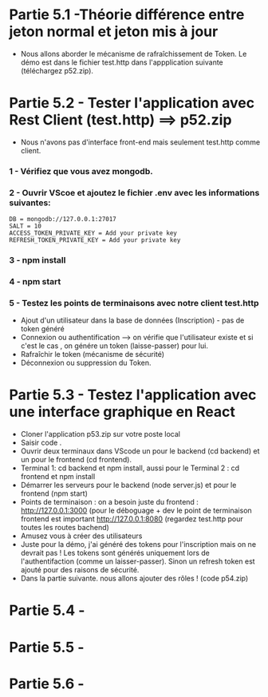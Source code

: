 # Partie 5.1 -Théorie différence entre jeton normal et jeton mis à jour
- Nous allons aborder le mécanisme de rafraîchissement de Token. Le démo est dans le fichier test.http dans l'appplication suivante (téléchargez p52.zip).

# Partie 5.2 - Tester l'application avec Rest Client (test.http) ==> p52.zip
- Nous n'avons pas d'interface front-end mais seulement test.http comme client.
### 1 - Vérifiez que vous avez mongodb.
### 2 - Ouvrir VScoe et ajoutez le fichier .env avec les informations suivantes: 

```ssh
DB = mongodb://127.0.0.1:27017
SALT = 10
ACCESS_TOKEN_PRIVATE_KEY = Add your private key
REFRESH_TOKEN_PRIVATE_KEY = Add your private key
```
### 3 - npm install
### 4 - npm start
### 5 - Testez les points de terminaisons avec notre client test.http

- Ajout d'un utilisateur dans la base de données (Inscription) - pas de token généré
- Connexion ou authentification --> on vérifie que l'utilisateur existe et si c'est le cas , on génére un token (laisse-passer) pour lui.
- Rafraîchir le token (mécanisme de sécurité)
- Déconnexion ou suppression du Token.

# Partie 5.3 - Testez l'application avec une interface graphique en React

- Cloner l'application p53.zip sur votre poste local
- Saisir code .
- Ouvrir deux terminaux dans VScode un pour le backend (cd backend) et un pour le frontend (cd frontend).
- Terminal 1: cd backend et npm install, aussi pour le Terminal 2 : cd frontend et npm install
- Démarrer les serveurs pour le backend (node server.js) et pour le frontend (npm start)
- Points de terminaison : on a besoin juste du frontend : http://127.0.0.1:3000 (pour le déboguage + dev le point de terminaison frontend est important http://127.0.0.1:8080 (regardez test.http pour toutes les routes bachend)
- Amusez vous à créer des utilisateurs
- Juste pour la démo, j'ai généré des tokens pour l'inscription mais on ne devrait pas ! Les tokens sont générés uniquement lors de l'authentifaction (comme un laisser-passer). Sinon un refresh token est ajouté pour des raisons de sécurité.
-  Dans la partie suivante. nous allons ajouter des rôles ! (code p54.zip) 
# Partie 5.4 -

# Partie 5.5 -

# Partie 5.6 -
